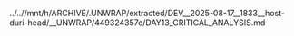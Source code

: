 ../..//mnt/h/ARCHIVE/.UNWRAP/extracted/DEV__2025-08-17__1833__host-duri-head/__UNWRAP/449324357c/DAY13_CRITICAL_ANALYSIS.md